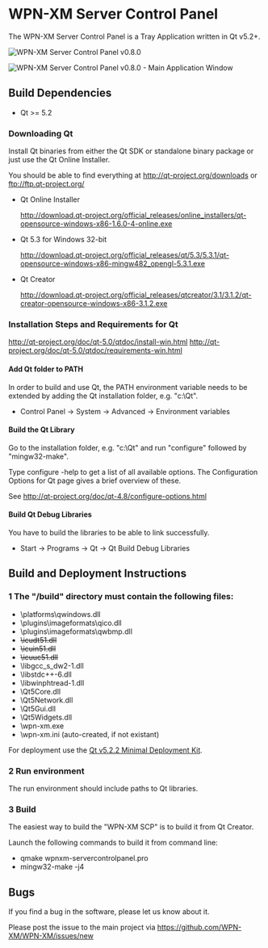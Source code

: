 WPN-XM Server Control Panel
===========================

The WPN-XM Server Control Panel is a Tray Application written in Qt v5.2+.

![WPN-XM Server Control Panel v0.8.0](https://cloud.githubusercontent.com/assets/85608/4353472/9dfe4d10-4233-11e4-96bd-939f82b82869.jpg)

![WPN-XM Server Control Panel v0.8.0 - Main Application Window](https://cloud.githubusercontent.com/assets/85608/4353466/85a395c2-4233-11e4-9ff3-5d7d975e7396.jpg)

## Build Dependencies

* Qt >= 5.2

### Downloading Qt

Install Qt binaries from either the Qt SDK or standalone binary package or just use the Qt Online Installer.

You should be able to find everything at http://qt-project.org/downloads or ftp://ftp.qt-project.org/

* Qt Online Installer

  http://download.qt-project.org/official_releases/online_installers/qt-opensource-windows-x86-1.6.0-4-online.exe

* Qt 5.3 for Windows 32-bit

  http://download.qt-project.org/official_releases/qt/5.3/5.3.1/qt-opensource-windows-x86-mingw482_opengl-5.3.1.exe

* Qt Creator

  http://download.qt-project.org/official_releases/qtcreator/3.1/3.1.2/qt-creator-opensource-windows-x86-3.1.2.exe

### Installation Steps and Requirements for Qt

  http://qt-project.org/doc/qt-5.0/qtdoc/install-win.html
  http://qt-project.org/doc/qt-5.0/qtdoc/requirements-win.html

#### Add Qt folder to PATH

In order to build and use Qt, the PATH environment variable needs to be extended
by adding the Qt installation folder, e.g. "c:\Qt".

* Control Panel -> System -> Advanced -> Environment variables

#### Build the Qt Library

Go to the installation folder, e.g. "c:\Qt" and run "configure" followed by "mingw32-make".

Type configure -help to get a list of all available options.
The Configuration Options for Qt page gives a brief overview of these.

See http://qt-project.org/doc/qt-4.8/configure-options.html

#### Build Qt Debug Libraries

You have to build the libraries to be able to link successfully.

* Start -> Programs -> Qt -> Qt Build Debug Libraries

## Build and Deployment Instructions

### 1 The "/build" directory must contain the following files:

* \platforms\qwindows.dll
* \plugins\imageformats\qico.dll
* \plugins\imageformats\qwbmp.dll
* ~~\icudt51.dll~~
* ~~\icuin51.dll~~
* ~~\icuuc51.dll~~
* \libgcc_s_dw2-1.dll
* \libstdc++-6.dll
* \libwinphtread-1.dll
* \Qt5Core.dll
* \Qt5Network.dll
* \Qt5Gui.dll
* \Qt5Widgets.dll
* \wpn-xm.exe
* \wpn-xm.ini (auto-created, if not existant)

For deployment use the [Qt v5.2.2 Minimal Deployment Kit](https://github.com/WPN-XM/qt-mini-deploy/tree/master/5.2.2).

### 2 Run environment

The run environment should include paths to Qt libraries.

### 3 Build

The easiest way to build the "WPN-XM SCP" is to build it from Qt Creator.

Launch the following commands to build it from command line:
* qmake wpnxm-servercontrolpanel.pro
* mingw32-make -j4

## Bugs

If you find a bug in the software, please let us know about it.

Please post the issue to the main project via https://github.com/WPN-XM/WPN-XM/issues/new
